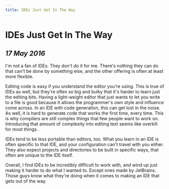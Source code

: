 ```yaml
---
title: IDEs Just Get In The Way
...
```


IDEs Just Get In The Way
========================

*17 May 2016*
--------------

I'm not a fan of IDEs.
They don't do it for me.
There's nothing they can do that can't be done by something else, and the other offering is often at least more flexible.

Editing code is easy if you understand the editor you're using.
This is true of IDEs as well, but they're often so big and bulky that it's harder to learn just the editing bits.
Having a light-weight editor that just wants to let you write to a file is good because it allows the programmer's own style and influence come across.
In an IDE with code generation, this can get lost in the noise.
As well, it is hard to generate code that works the first time, every time.
This is why compilers are still complex things that few people want to work on.
Introducing that amount of complexity into editing text seems like overkill for most things.

IDEs tend to be less portable than editors, too.
What you learn in an IDE is often specific to that IDE, and your configuration can't travel with you either.
They also expect projects and directories to be built in specific ways, that often are unique to the IDE itself.

Overall, I find IDEs to be incredibly difficult to work with, and wind up just making it harder to do what I wanted to.
Except ones made by JetBrains.
Those guys know what they're doing when it comes to making an IDE that gets out of the way.
